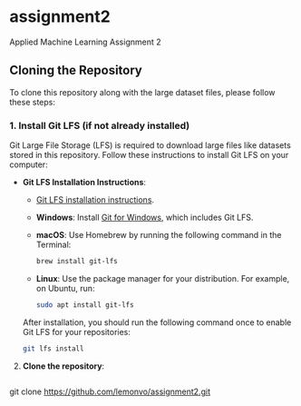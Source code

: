 # assignment2
Applied Machine Learning Assignment 2
## Cloning the Repository

To clone this repository along with the large dataset files, please follow these steps:

### 1. Install Git LFS (if not already installed)

Git Large File Storage (LFS) is required to download large files like datasets stored in this repository. Follow these instructions to install Git LFS on your computer:

- **Git LFS Installation Instructions**:
  - [Git LFS installation instructions](https://git-lfs.github.com/).

  - **Windows**: Install [Git for Windows](https://gitforwindows.org/), which includes Git LFS.
  - **macOS**: Use Homebrew by running the following command in the Terminal:
    ```bash
    brew install git-lfs
    ```
  - **Linux**: Use the package manager for your distribution. For example, on Ubuntu, run:
    ```bash
    sudo apt install git-lfs
    ```

  After installation, you should run the following command once to enable Git LFS for your repositories:

  ```bash
  git lfs install
2. **Clone the repository**:
   ```bash
  git clone https://github.com/lemonvo/assignment2.git
   ```
